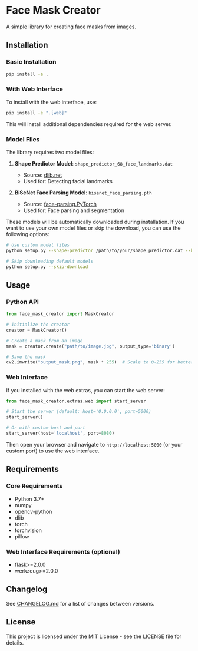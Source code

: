 # Face Mask Creator

A simple library for creating face masks from images.

## Installation

### Basic Installation

```bash
pip install -e .
```

### With Web Interface

To install with the web interface, use:

```bash
pip install -e ".[web]"
```

This will install additional dependencies required for the web server.

### Model Files

The library requires two model files:

1. **Shape Predictor Model**: `shape_predictor_68_face_landmarks.dat`
   - Source: [dlib.net](http://dlib.net/files/shape_predictor_68_face_landmarks.dat.bz2)
   - Used for: Detecting facial landmarks

2. **BiSeNet Face Parsing Model**: `bisenet_face_parsing.pth`
   - Source: [face-parsing.PyTorch](https://github.com/zllrunning/face-parsing.PyTorch/raw/master/res/cp/79999_iter.pth)
   - Used for: Face parsing and segmentation

These models will be automatically downloaded during installation. If you want to use your own model files or skip the download, you can use the following options:

```bash
# Use custom model files
python setup.py --shape-predictor /path/to/your/shape_predictor.dat --bisenet-model /path/to/your/bisenet.pth

# Skip downloading default models
python setup.py --skip-download
```

## Usage

### Python API

```python
from face_mask_creator import MaskCreator

# Initialize the creator
creator = MaskCreator()

# Create a mask from an image
mask = creator.create("path/to/image.jpg", output_type='binary')

# Save the mask
cv2.imwrite("output_mask.png", mask * 255)  # Scale to 0-255 for better visibility
```

### Web Interface

If you installed with the web extras, you can start the web server:

```python
from face_mask_creator.extras.web import start_server

# Start the server (default: host='0.0.0.0', port=5000)
start_server()

# Or with custom host and port
start_server(host='localhost', port=8080)
```

Then open your browser and navigate to `http://localhost:5000` (or your custom port) to use the web interface.

## Requirements

### Core Requirements
- Python 3.7+
- numpy
- opencv-python
- dlib
- torch
- torchvision
- pillow

### Web Interface Requirements (optional)
- flask>=2.0.0
- werkzeug>=2.0.0

## Changelog

See [CHANGELOG.md](CHANGELOG.md) for a list of changes between versions.

## License

This project is licensed under the MIT License - see the LICENSE file for details. 